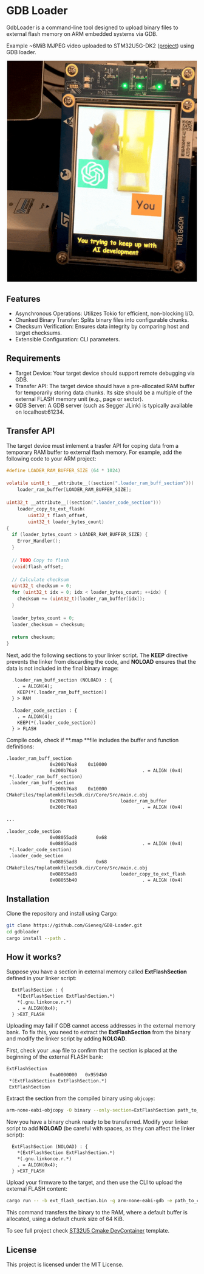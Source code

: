 # GDB Loader

GdbLoader is a command-line tool designed to upload binary files to external flash memory on ARM embedded systems via GDB.

Example ~6MiB MJPEG video uploaded to STM32U5G-DK2 ([project](https://github.com/Gieneq/STM32U5_CMake_DevContainer_TouchGFX_Template)) using GDB loader.

<p align="center">
  <img width="500" alt="Uploaded video files to external NOR FLASH" src="res/uploaded_example.gif">
</p>

## Features
- Asynchronous Operations: Utilizes Tokio for efficient, non-blocking I/O.
- Chunked Binary Transfer: Splits binary files into configurable chunks.
- Checksum Verification: Ensures data integrity by comparing host and target checksums.
- Extensible Configuration: CLI parameters.

## Requirements
- Target Device: Your target device should support remote debugging via GDB.
- Transfer API: The target device should have a pre-allocated RAM buffer for temporarily storing data chunks. Its size should be a multiple of the external FLASH memory unit (e.g., page or sector).
- GDB Server: A GDB server (such as Segger JLink) is typically available on localhost:61234.

## Transfer API
The target device must imlement a trasfer API for coping data from a temporary RAM buffer to external flash memory. For example, add the following code to your ARM project:
```C
#define LOADER_RAM_BUFFER_SIZE (64 * 1024)

volatile uint8_t __attribute__((section(".loader_ram_buff_section")))  
    loader_ram_buffer[LOADER_RAM_BUFFER_SIZE];

uint32_t __attribute__((section(".loader_code_section"))) 
    loader_copy_to_ext_flash(
        uint32_t flash_offset, 
        uint32_t loader_bytes_count) 
{
  if (loader_bytes_count > LOADER_RAM_BUFFER_SIZE) {
    Error_Handler();
  }

  // TODO Copy to flash
  (void)flash_offset;

  // Calculate checksum
  uint32_t checksum = 0;
  for (uint32_t idx = 0; idx < loader_bytes_count; ++idx) {
    checksum += (uint32_t)(loader_ram_buffer[idx]);
  }

  loader_bytes_count = 0;
  loader_checksum = checksum;

  return checksum;
}
```

Next, add the following sections to your linker script. The **KEEP** directive prevents the linker from discarding the code, and **NOLOAD** ensures that the data is not included in the final binary image:
```ld
  .loader_ram_buff_section (NOLOAD) : {
    . = ALIGN(4);
    KEEP(*(.loader_ram_buff_section))
  } > RAM

  .loader_code_section : {
    . = ALIGN(4);
    KEEP(*(.loader_code_section))
  } > FLASH
```
Compile code, check if **.map **file includes the buffer and function definitions:

```plain
.loader_ram_buff_section
                0x200b76a8    0x10000
                0x200b76a8                        . = ALIGN (0x4)
 *(.loader_ram_buff_section)
 .loader_ram_buff_section
                0x200b76a8    0x10000 CMakeFiles/tmplatemkfileu5dk.dir/Core/Src/main.c.obj
                0x200b76a8                loader_ram_buffer
                0x200c76a8                        . = ALIGN (0x4)

...

.loader_code_section
                0x08055ad8       0x68
                0x08055ad8                        . = ALIGN (0x4)
 *(.loader_code_section)
 .loader_code_section
                0x08055ad8       0x68 CMakeFiles/tmplatemkfileu5dk.dir/Core/Src/main.c.obj
                0x08055ad8                loader_copy_to_ext_flash
                0x08055b40                        . = ALIGN (0x4)
```

## Installation

Clone the repository and install using Cargo:
```sh
git clone https://github.com/Gieneq/GDB-Loader.git
cd gdbloader
cargo install --path .
```

## How it works?

Suppose you have a section in external memory called **ExtFlashSection** defined in your linker script:
```ld
  ExtFlashSection : {
    *(ExtFlashSection ExtFlashSection.*)
    *(.gnu.linkonce.r.*)
    . = ALIGN(0x4);
  } >EXT_FLASH
```
Uploading may fail if GDB cannot access addresses in the external memory bank. To fix this, you need to extract the **ExtFlashSection** from the binary and modify the linker script by adding **NOLOAD**.

First, check your `.map` file to confirm that the section is placed at the beginning of the external FLASH bank:
```plain
ExtFlashSection
                0xa0000000   0x9594b0
 *(ExtFlashSection ExtFlashSection.*)
 ExtFlashSection
```

Extract the section from the compiled binary using `objcopy`:
```sh
arm-none-eabi-objcopy -O binary --only-section=ExtFlashSection path_to_compiled_firmware.elf ext_flash_section.bin
```

Now you have a binary chunk ready to be transferred. Modify your linker script to add **NOLOAD** (be careful with spaces, as they can affect the linker script):
```ld
  ExtFlashSection (NOLOAD) : {
    *(ExtFlashSection ExtFlashSection.*)
    *(.gnu.linkonce.r.*)
    . = ALIGN(0x4);
  } >EXT_FLASH
```

Upload your firmware to the target, and then use the CLI to upload the external FLASH content:
```sh
cargo run -- -b ext_flash_section.bin -g arm-none-eabi-gdb -e path_to_compiled_firmware.elf
```
This command transfers the binary to the RAM, where a default buffer is allocated, using a default chunk size of 64 KiB.

To see full project check [ST32U5 Cmake DevContainer](https://github.com/Gieneq/STM32U5_CMake_DevContainer_TouchGFX_Template) template.

## License
This project is licensed under the MIT License.

